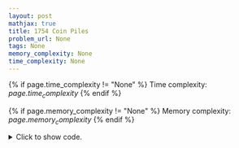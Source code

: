 ```yaml
---
layout: post
mathjax: true
title: 1754 Coin Piles
problem_url: None
tags: None
memory_complexity: None
time_complexity: None
---
```




{% if page.time_complexity != "None" %}
Time complexity: ${{ page.time_complexity }}$
{% endif %}

{% if page.memory_complexity != "None" %}
Memory complexity: ${{ page.memory_complexity }}$
{% endif %}

<details>
<summary>
<p style="display:inline">Click to show code.</p>
</summary>
```cpp
{% raw %}
using namespace std;
bool solve(int a, int b)
{
    if (a < b)
        swap(a, b);
    int diff = a - b;
    if (b < diff)
        return false;
    a -= 2 * diff;
    b -= diff;
    return (a % 3 == 0);
}
int main(void)
{
    int t, a, b;
    cin >> t;
    while (t--)
    {
        cin >> a >> b;
        cout << (solve(a, b) ? "YES" : "NO") << endl;
    }
    return 0;
}

{% endraw %}
```
</details>

